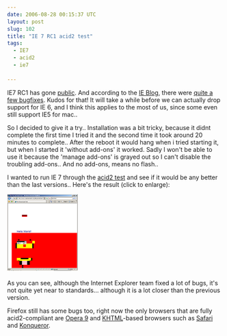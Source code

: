 ```yaml
---
date: 2006-08-28 00:15:37 UTC
layout: post
slug: 102
title: "IE 7 RC1 acid2 test"
tags:
  - IE7
  - acid2
  - ie7

---
```

<p>IE7 RC1 has gone <a href="http://www.microsoft.com/windows/ie/downloads/default.mspx">public</a>. And according to the <a href="http://blogs.msdn.com/ie/">IE Blog</a>, there were <a href="http://blogs.msdn.com/ie/archive/2006/08/22/712830.aspx"> quite a few bugfixes</a>. Kudos for that! It will take a while before we can actually drop support for IE 6, and I think this applies to the most of us, since some even still support IE5 for mac..</p>

<p>So I decided to give it a try.. Installation was a bit tricky, because it didnt complete the first time I tried it and the second time it took around 20 minutes to complete.. After the reboot it would hang when i tried starting it, but when I started it 'without add-ons' it worked. Sadly I won't be able to use it because the 'manage add-ons' is grayed out so I can't disable the troubling add-ons.. And no add-ons, means no flash..</p>

<p>I wanted to run IE 7 through the <a href="http://www.webstandards.org/files/acid2/test.html">acid2 test</a> and see if it would be any better than the last versions.. Here's the result (click to enlarge):</p>

<a href="/resources/images/posts/ie7_acid_1.png"><img src="/resources/images/posts/ie7_acid_2.png" alt="IE 7 acid2 results" /></a>

<p>As you can see, although the Internet Explorer team fixed a lot of bugs, it's not quite yet near to standards... although it is a lot closer than the previous version.</p>

<p>Firefox still has some bugs too, right now the only browsers that are fully acid2-compliant are <a href="http://www.opera.com/">Opera 9</a> and <a href="http://en.wikipedia.org/wiki/KHTML">KHTML</a>-based browsers such as <a href="http://www.apple.com/safari/">Safari</a> and <a href="http://www.konqueror.org/features/browser.php">Konqueror</a>.
</p>
